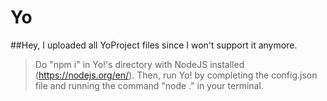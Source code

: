 # Yo
##Hey, I uploaded all YoProject files since I won't support it anymore.
> Do "npm i" in Yo!'s directory with NodeJS installed (https://nodejs.org/en/).
> Then, run Yo! by completing the config.json file and running the command "node ." in your terminal.
